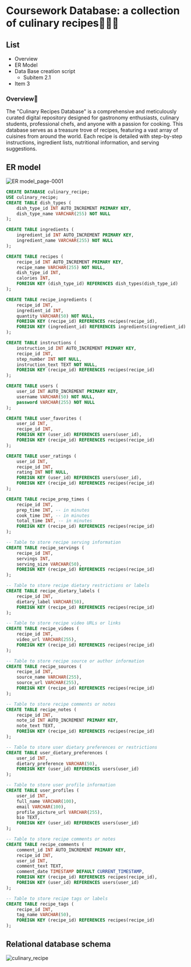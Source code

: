 # Coursework Database: a collection of culinary recipes👩🏻‍🍳
## List
* Overview
* ER Model
* Data Base creation script
  * Subitem 2.1
* Item 3

### Overview🔖
The "Culinary Recipes Database" is a comprehensive and meticulously curated digital repository designed for gastronomy enthusiasts, culinary students, professional chefs, and anyone with a passion for cooking. This database serves as a treasure trove of recipes, featuring a vast array of cuisines from around the world. Each recipe is detailed with step-by-step instructions, ingredient lists, nutritional information, and serving suggestions.
## ER model
![ER model_page-0001](https://github.com/Uliana200407/CourseworkDataBase/assets/114984015/418a0e19-9c38-4697-aa6c-12698ad0bd9a)


```sql
CREATE DATABASE culinary_recipe;
USE culinary_recipe;
CREATE TABLE dish_types (
    dish_type_id INT AUTO_INCREMENT PRIMARY KEY,
    dish_type_name VARCHAR(255) NOT NULL
);

CREATE TABLE ingredients (
    ingredient_id INT AUTO_INCREMENT PRIMARY KEY,
    ingredient_name VARCHAR(255) NOT NULL
);

CREATE TABLE recipes (
    recipe_id INT AUTO_INCREMENT PRIMARY KEY,
    recipe_name VARCHAR(255) NOT NULL,
    dish_type_id INT,
    calories INT,
    FOREIGN KEY (dish_type_id) REFERENCES dish_types(dish_type_id)
);

CREATE TABLE recipe_ingredients (
    recipe_id INT,
    ingredient_id INT,
    quantity VARCHAR(50) NOT NULL,
    FOREIGN KEY (recipe_id) REFERENCES recipes(recipe_id),
    FOREIGN KEY (ingredient_id) REFERENCES ingredients(ingredient_id)
);

CREATE TABLE instructions (
    instruction_id INT AUTO_INCREMENT PRIMARY KEY,
    recipe_id INT,
    step_number INT NOT NULL,
    instruction_text TEXT NOT NULL,
    FOREIGN KEY (recipe_id) REFERENCES recipes(recipe_id)
);

CREATE TABLE users (
    user_id INT AUTO_INCREMENT PRIMARY KEY,
    username VARCHAR(50) NOT NULL,
    password VARCHAR(255) NOT NULL
);

CREATE TABLE user_favorites (
    user_id INT,
    recipe_id INT,
    FOREIGN KEY (user_id) REFERENCES users(user_id),
    FOREIGN KEY (recipe_id) REFERENCES recipes(recipe_id)
);

CREATE TABLE user_ratings (
    user_id INT,
    recipe_id INT,
    rating INT NOT NULL,
    FOREIGN KEY (user_id) REFERENCES users(user_id),
    FOREIGN KEY (recipe_id) REFERENCES recipes(recipe_id)
);

CREATE TABLE recipe_prep_times (
    recipe_id INT,
    prep_time INT, -- in minutes
    cook_time INT, -- in minutes
    total_time INT, -- in minutes
    FOREIGN KEY (recipe_id) REFERENCES recipes(recipe_id)
);

-- Table to store recipe serving information
CREATE TABLE recipe_servings (
    recipe_id INT,
    servings INT,
    serving_size VARCHAR(50),
    FOREIGN KEY (recipe_id) REFERENCES recipes(recipe_id)
);

-- Table to store recipe dietary restrictions or labels
CREATE TABLE recipe_dietary_labels (
    recipe_id INT,
    dietary_label VARCHAR(50),
    FOREIGN KEY (recipe_id) REFERENCES recipes(recipe_id)
);

-- Table to store recipe video URLs or links
CREATE TABLE recipe_videos (
    recipe_id INT,
    video_url VARCHAR(255),
    FOREIGN KEY (recipe_id) REFERENCES recipes(recipe_id)
);

-- Table to store recipe source or author information
CREATE TABLE recipe_sources (
    recipe_id INT,
    source_name VARCHAR(255),
    source_url VARCHAR(255),
    FOREIGN KEY (recipe_id) REFERENCES recipes(recipe_id)
);

-- Table to store recipe comments or notes
CREATE TABLE recipe_notes (
    recipe_id INT,
    note_id INT AUTO_INCREMENT PRIMARY KEY,
    note_text TEXT,
    FOREIGN KEY (recipe_id) REFERENCES recipes(recipe_id)
);

-- Table to store user dietary preferences or restrictions
CREATE TABLE user_dietary_preferences (
    user_id INT,
    dietary_preference VARCHAR(50),
    FOREIGN KEY (user_id) REFERENCES users(user_id)
);

-- Table to store user profile information
CREATE TABLE user_profiles (
    user_id INT,
    full_name VARCHAR(100),
    email VARCHAR(100),
    profile_picture_url VARCHAR(255),
    bio TEXT,
    FOREIGN KEY (user_id) REFERENCES users(user_id)
);

-- Table to store recipe comments or notes
CREATE TABLE recipe_comments (
    comment_id INT AUTO_INCREMENT PRIMARY KEY,
    recipe_id INT,
    user_id INT,
    comment_text TEXT,
    comment_date TIMESTAMP DEFAULT CURRENT_TIMESTAMP,
    FOREIGN KEY (recipe_id) REFERENCES recipes(recipe_id),
    FOREIGN KEY (user_id) REFERENCES users(user_id)
);

-- Table to store recipe tags or labels
CREATE TABLE recipe_tags (
    recipe_id INT,
    tag_name VARCHAR(50),
    FOREIGN KEY (recipe_id) REFERENCES recipes(recipe_id)
);
```
## Relational database schema
![culinary_recipe](https://github.com/Uliana200407/CourseworkDataBase/assets/114984015/41af2c09-bfb8-4d2b-8be9-7b1a6a9c50b9)

